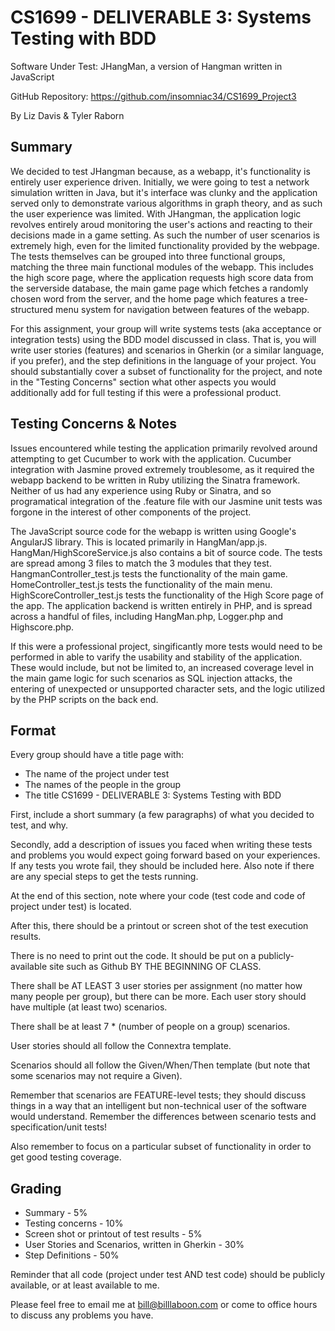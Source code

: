# CS1699 - DELIVERABLE 3: Systems Testing with BDD
Software Under Test: JHangMan, a version of Hangman written in JavaScript

GitHub Repository: https://github.com/insomniac34/CS1699_Project3

By Liz Davis & Tyler Raborn

## Summary
We decided to test JHangman because, as a webapp, it's functionality is entirely user experience driven. Initially, we were going to test a network simulation written in Java, but it's interface was clunky and the application served only to demonstrate various algorithms in graph theory, and as such the user experience was limited.
With JHangman, the application logic revolves entirely aroud monitoring the user's actions and reacting to their decisions made in a game setting. As such the number of user scenarios is extremely high, even for the limited functionality provided by the webpage. 
The tests themselves can be grouped into three functional groups, matching the three main functional modules of the webapp. This includes the high score page, where the application requests high score data from the serverside database, the main game page which fetches a randomly chosen word from the server, and the home page which features a tree-structured menu system for navigation between features of the webapp.





For this assignment, your group will write systems tests (aka acceptance or integration tests) using the BDD model discussed in class.  That is, you will write user stories (features) and scenarios in Gherkin (or a similar language, if you prefer), and the step definitions in the language of your project.  You should substantially cover a subset of functionality for the project, and note in the "Testing Concerns" section what other aspects you would additionally add for full testing if this were a professional product.

## Testing Concerns & Notes
Issues encountered while testing the application primarily revolved around attempting to get Cucumber to work with the application. Cucumber integration with Jasmine proved extremely troublesome, as it required the webapp backend to be written in Ruby utilizing the Sinatra framework. Neither of us had any experience using Ruby or Sinatra, and so programatical integration of the .feature file with our Jasmine unit tests was forgone in the interest of other components of the project. 

The JavaScript source code for the webapp is written using Google's AngularJS library. This is located primarily in HangMan/app.js. HangMan/HighScoreService.js also contains a bit of source code. The tests are spread among 3 files to match the 3 modules that they test. HangmanController\_test.js tests the functionality of the main game. HomeController\_test.js tests the functionality of the main menu. HighScoreController\_test.js tests the functionality of the High Score page of the app. The application backend is written entirely in PHP, and is spread across a handful of files, including HangMan.php, Logger.php and Highscore.php.

If this were a professional project, singificantly more tests would need to be performed in able to varify the usability and stability of the application. These would include, but not be limited to, an increased coverage level in the main game logic for such scenarios as SQL injection attacks, the entering of unexpected or unsupported character sets, and the logic utilized by the PHP scripts on the back end. 

## Format
Every group should have a title page with:
* The name of the project under test
* The names of the people in the group
* The title CS1699 - DELIVERABLE 3: Systems Testing with BDD

First, include a short summary (a few paragraphs) of what you decided to test, and why.

Secondly, add a description of issues you faced when writing these tests and problems you would expect going forward based on your experiences.  If any tests you wrote fail, they should be included here.  Also note if there are any special steps to get the tests running.

At the end of this section, note where your code (test code and code of project under test) is located.

After this, there should be a printout or screen shot of the test execution results.

There is no need to print out the code.  It should be put on a publicly-available site such as Github BY THE BEGINNING OF CLASS.

There shall be AT LEAST 3 user stories per assignment (no matter how many people per group), but there can be more.  Each user story should have multiple (at least two) scenarios.

There shall be at least 7 * (number of people on a group) scenarios.

User stories should all follow the Connextra template.

Scenarios should all follow the Given/When/Then template (but note that some scenarios may not require a Given).

Remember that scenarios are FEATURE-level tests; they should discuss things in a way that an intelligent but non-technical user of the software would understand.  Remember the differences between scenario tests and specification/unit tests!

Also remember to focus on a particular subset of functionality in order to get good testing coverage.

## Grading
* Summary - 5%
* Testing concerns - 10% 
* Screen shot or printout of test results - 5%
* User Stories and Scenarios, written in Gherkin - 30%
* Step Definitions - 50%

Reminder that all code (project under test AND test code) should be publicly available, or at least available to me.

Please feel free to email me at bill@billlaboon.com or come to office hours to discuss any problems you have. 
 
